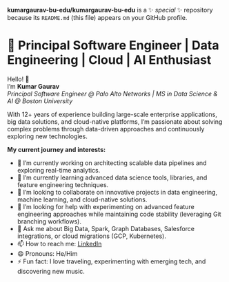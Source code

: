 **kumargaurav-bu-edu/kumargaurav-bu-edu** is a ✨ _special_ ✨ repository because its `README.md` (this file) appears on your GitHub profile.

# 🚀 Principal Software Engineer | Data Engineering | Cloud | AI Enthusiast  

Hello! 👋  
I’m **Kumar Gaurav**  
*Principal Software Engineer @ Palo Alto Networks | MS in Data Science & AI @ Boston University*  

With 12+ years of experience building large-scale enterprise applications, big data solutions, and cloud-native platforms, I’m passionate about solving complex problems through data-driven approaches and continuously exploring new technologies.  

**My current journey and interests:**  

- 🔭 I’m currently working on architecting scalable data pipelines and exploring real-time analytics.  
- 🌱 I’m currently learning advanced data science tools, libraries, and feature engineering techniques.  
- 👯 I’m looking to collaborate on innovative projects in data engineering, machine learning, and cloud-native solutions.  
- 🤔 I’m looking for help with experimenting on advanced feature engineering approaches while maintaining code stability (leveraging Git branching workflows).  
- 💬 Ask me about Big Data, Spark, Graph Databases, Salesforce integrations, or cloud migrations (GCP, Kubernetes).  
- 📫 How to reach me: [LinkedIn](https://www.linkedin.com/in/kumar-gaurav-658b439/)  
- 😄 Pronouns: He/Him  
- ⚡ Fun fact: I love traveling, experimenting with emerging tech, and discovering new music.  


